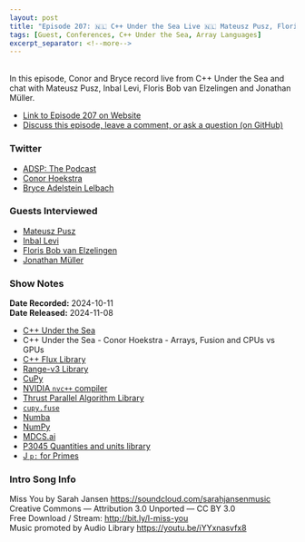```yaml
---
layout: post
title: "Episode 207: 🇳🇱 C++ Under the Sea Live 🇳🇱 Mateusz Pusz, Floris Bob & More!"
tags: [Guest, Conferences, C++ Under the Sea, Array Languages]
excerpt_separator: <!--more-->
---
```


<div id="buzzsprout-player-16068068"></div><script src="https://www.buzzsprout.com/1501960/episodes/16068068-episode-207-c-under-the-sea-live-mateusz-pusz-floris-bob-more.js?container_id=buzzsprout-player-16068068&player=small" type="text/javascript" charset="utf-8"></script>

<br>In this episode, Conor and Bryce record live from C++ Under the Sea and chat with Mateusz Pusz, Inbal Levi, Floris Bob van Elzelingen and Jonathan Müller.

<!--more-->

* [Link to Episode 207 on Website](https://adspthepodcast.com/2024/11/08/Episode-207.html)
* [Discuss this episode, leave a comment, or ask a question (on GitHub)](https://github.com/codereport/adsp2/discussions/106)

### Twitter
 
* [ADSP: The Podcast](https://twitter.com/adspthepodcast)
* [Conor Hoekstra](https://twitter.com/code_report)
* [Bryce Adelstein Lelbach](https://twitter.com/blelbach)

### Guests Interviewed

* [Mateusz Pusz](https://x.com/mateusz_pusz)
* [Inbal Levi](https://x.com/Inbal_l)
* [Floris Bob van Elzelingen](https://x.com/florisbob)
* [Jonathan Müller](https://x.com/foonathan)

### Show Notes

**Date Recorded:** 2024-10-11 <br>
**Date Released:** 2024-11-08

* [C++ Under the Sea](https://cppunderthesea.nl/)
* C++ Under the Sea - Conor Hoekstra - Arrays, Fusion and CPUs vs GPUs
* [C++ Flux Library](https://github.com/tcbrindle/flux)
* [Range-v3 Library](https://ericniebler.github.io/range-v3/)
* [CuPy](https://cupy.dev/)
* [NVIDIA `nvc++` compiler](https://docs.nvidia.com/hpc-sdk//index.html)
* [Thrust Parallel Algorithm Library](https://thrust.github.io/)
* [`cupy.fuse`](https://docs.cupy.dev/en/latest/reference/generated/cupy.fuse.html)
* [Numba](https://numba.pydata.org/)
* [NumPy](https://numpy.org/)
* [MDCS.ai](https://mdcs.ai/)
* [P3045 Quantities and units library](https://wg21.link/p3045)
* [J `p:` for Primes](https://code.jsoftware.com/wiki/Vocabulary/pco)

### Intro Song Info
 
Miss You by Sarah Jansen https://soundcloud.com/sarahjansenmusic<br>
Creative Commons — Attribution 3.0 Unported — CC BY 3.0<br>
Free Download / Stream: http://bit.ly/l-miss-you<br>
Music promoted by Audio Library https://youtu.be/iYYxnasvfx8<br>
